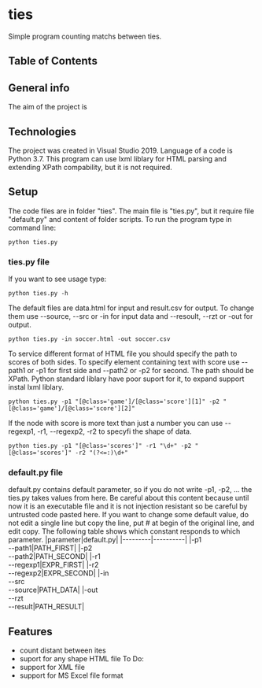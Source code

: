 # ties
Simple program counting matchs between ties.
## Table of Contents

## General info
The aim of the project is 

## Technologies
The project was created in Visual Studio 2019.
Language of a code is Python 3.7.
This program can use lxml liblary for HTML parsing and extending XPath compability, but it is not required.

## Setup
The code files are in folder "ties". The main file is "ties.py", but it require file "default.py" and content of folder scripts.
To run the program type in command line:
```shell
python ties.py
```
### ties.py file
If you want to see usage type:
```shell
python ties.py -h
```
The default files are data.html for input and result.csv for output. To change them use --source, --src or -in for input data and --resoult, --rzt or -out for output.
```shell
python ties.py -in soccer.html -out soccer.csv
```
To service different format of HTML file you should specify the path to scores of both sides. To specify element containing text with score use --path1 or -p1 for first side and --path2 or -p2 for second. The path should be XPath. Python standard liblary have poor suport for it, to expand support instal lxml liblary.
```shell
python ties.py -p1 "[@class='game']/[@class='score'][1]" -p2 "[@class='game']/[@class='score'][2]" 
```
If the node with score is more text than just a number you can use --regexp1, -r1, --regexp2, -r2 to specyfi the shape of data.
```shell
python ties.py -p1 "[@class='scores']" -r1 "\d+" -p2 "[@class='scores']" -r2 "(?<=:)\d+"
```

### default.py file
default.py contains default parameter, so if you do not write -p1, -p2, ... the ties.py takes values from here. Be careful about this content because until now it is an executable file and it is not injection resistant so be careful by untrusted code pasted here.
If you want to change some default value, do not edit a single line but copy the line, put # at begin of the original line, and edit copy.
The following table shows which constant responds to which parameter.
|parameter|default.py|
|---------|----------|
|-p1<br>--path1|PATH_FIRST|
|-p2<br>--path2|PATH_SECOND|
|-r1<br>--regexp1|EXPR_FIRST|
|-r2<br>--regexp2|EXPR_SECOND|
|-in<br>--src<br>--source|PATH_DATA|
|-out<br>--rzt<br>--result|PATH_RESULT|
## Features
* count distant between ites
* suport for any shape HTML file
To Do:
* support for XML file
* support for MS Excel file format
